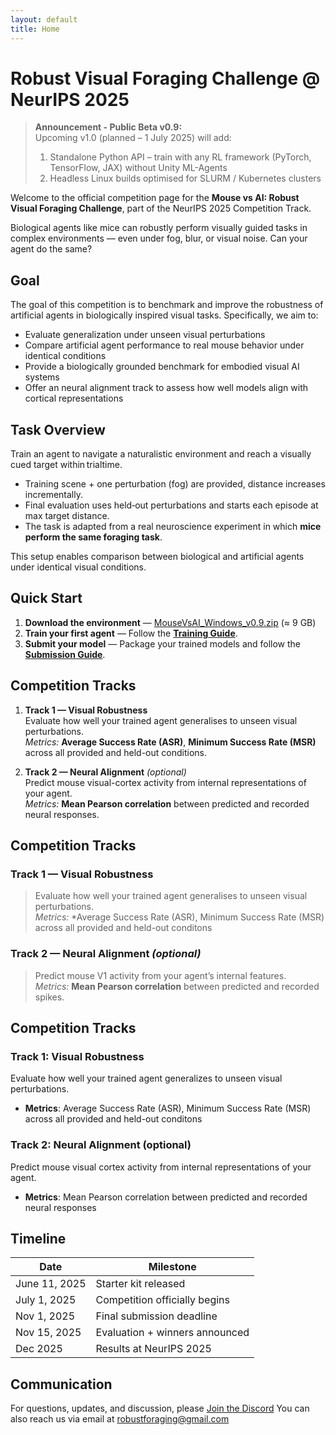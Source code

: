 ```yaml
---
layout: default
title: Home
---
```


# Robust Visual Foraging Challenge @ NeurIPS 2025

> **Announcement - Public Beta v0.9:**  
> Upcoming v1.0 (planned – 1 July 2025) will add:
> 1. Standalone Python API – train with any RL framework (PyTorch, TensorFlow, JAX) without Unity ML-Agents
> 2. Headless Linux builds optimised for SLURM / Kubernetes clusters


Welcome to the official competition page for the **Mouse vs AI: Robust Visual Foraging Challenge**, part of the NeurIPS 2025 Competition Track.

Biological agents like mice can robustly perform visually guided tasks in complex environments — even under fog, blur, or visual noise. Can your agent do the same?


## Goal

The goal of this competition is to benchmark and improve the robustness of artificial agents in biologically inspired visual tasks. Specifically, we aim to:

- Evaluate generalization under unseen visual perturbations
- Compare artificial agent performance to real mouse behavior under identical conditions
- Provide a biologically grounded benchmark for embodied visual AI systems
- Offer an neural alignment track to assess how well models align with cortical representations


## Task Overview
Train an agent to navigate a naturalistic environment and reach a visually cued target within trialtime.
  - Training scene + one perturbation (fog) are provided, distance increases incrementally.
  - Final evaluation uses held‑out perturbations and starts each episode at max target distance.
  - The task is adapted from a real neuroscience experiment in which **mice perform the same foraging task**. 

This setup enables comparison between biological and artificial agents under identical visual conditions.

## Quick Start

1. **Download the environment** — [MouseVsAI_Windows_v0.9.zip](https://drive.google.com/file/d/1S7KtiVVI5LaxVFGQlHjV0A1DzFGyklYo) (≈ 9 GB)
2. **Train your first agent** — Follow the **[Training Guide](training_guide)**.
3. **Submit your model** — Package your trained models and follow the **[Submission Guide](submission_guide)**.


## Competition Tracks

1. **Track 1 — Visual Robustness**  
   Evaluate how well your trained agent generalises to unseen visual perturbations.  
   *Metrics:* **Average Success Rate (ASR)**, **Minimum Success Rate (MSR)** across all provided and held-out conditions.

2. **Track 2 — Neural Alignment** *(optional)*  
   Predict mouse visual-cortex activity from internal representations of your agent.  
   *Metrics:* **Mean Pearson correlation** between predicted and recorded neural responses.



## Competition Tracks

### Track 1 — Visual Robustness
> Evaluate how well your trained agent generalises to unseen visual perturbations.  
> *Metrics:* *Average Success Rate (ASR), Minimum Success Rate (MSR) across all provided and held-out conditons

### Track 2 — Neural Alignment *(optional)*
> Predict mouse V1 activity from your agent’s internal features.  
> *Metrics:* **Mean Pearson correlation** between predicted and recorded spikes.


## Competition Tracks

### Track 1: Visual Robustness
  Evaluate how well your trained agent generalizes to unseen visual perturbations.  
  - **Metrics**: Average Success Rate (ASR), Minimum Success Rate (MSR) across all provided and held-out conditons
  
### Track 2: Neural Alignment (optional)
  Predict mouse visual cortex activity from internal representations of your agent.  
  - **Metrics**: Mean Pearson correlation between predicted and recorded neural responses


##  Timeline

| Date             | Milestone                        |
|------------------|----------------------------------|
| June 11, 2025    | Starter kit released             |
| July 1, 2025     | Competition officially begins    |
| Nov 1, 2025      | Final submission deadline        |
| Nov 15, 2025     | Evaluation + winners announced   |
| Dec 2025         | Results at NeurIPS 2025          |



## Communication

For questions, updates, and discussion, please [Join the Discord](https://discord.gg/65NMfWaX)
You can also reach us via email at [robustforaging@gmail.com](mailto:robustforaging@gmail.com)
